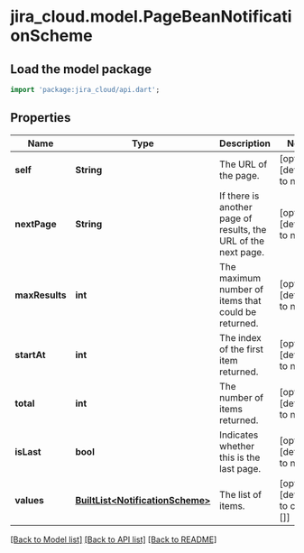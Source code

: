 # jira_cloud.model.PageBeanNotificationScheme

## Load the model package
```dart
import 'package:jira_cloud/api.dart';
```

## Properties
Name | Type | Description | Notes
------------ | ------------- | ------------- | -------------
**self** | **String** | The URL of the page. | [optional] [default to null]
**nextPage** | **String** | If there is another page of results, the URL of the next page. | [optional] [default to null]
**maxResults** | **int** | The maximum number of items that could be returned. | [optional] [default to null]
**startAt** | **int** | The index of the first item returned. | [optional] [default to null]
**total** | **int** | The number of items returned. | [optional] [default to null]
**isLast** | **bool** | Indicates whether this is the last page. | [optional] [default to null]
**values** | [**BuiltList&lt;NotificationScheme&gt;**](NotificationScheme.md) | The list of items. | [optional] [default to const []]

[[Back to Model list]](../README.md#documentation-for-models) [[Back to API list]](../README.md#documentation-for-api-endpoints) [[Back to README]](../README.md)


